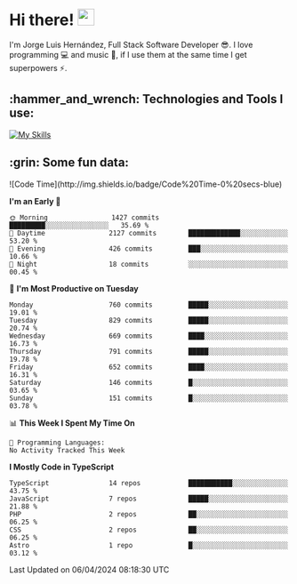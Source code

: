 <h1 align="left">
 <abc>
  <br>Hi there! <img src="https://user-images.githubusercontent.com/42378118/110234147-e3259600-7f4e-11eb-95be-0c4047144dea.gif" width="30"><br>
 </abc>
</h1>

I'm Jorge Luis Hernández, Full Stack Software Developer :sunglasses:. I love programming :computer: and music :musical_score:, if I use them at the same time I get superpowers :zap:. 


<h2 align="left">:hammer_and_wrench: Technologies and Tools I use:</h2>

[![My Skills](https://skillicons.dev/icons?i=js,ts,html,css,py,vue,react,next,nest,postgres,mysql)](https://skillicons.dev)

<h2 align="left">:grin: Some fun data:</h2>
<!--START_SECTION:waka-->
![Code Time](http://img.shields.io/badge/Code%20Time-0%20secs-blue)

**I'm an Early 🐤** 

```text
🌞 Morning                1427 commits        █████████░░░░░░░░░░░░░░░░   35.69 % 
🌆 Daytime                2127 commits        █████████████░░░░░░░░░░░░   53.20 % 
🌃 Evening                426 commits         ███░░░░░░░░░░░░░░░░░░░░░░   10.66 % 
🌙 Night                  18 commits          ░░░░░░░░░░░░░░░░░░░░░░░░░   00.45 % 
```
📅 **I'm Most Productive on Tuesday** 

```text
Monday                   760 commits         █████░░░░░░░░░░░░░░░░░░░░   19.01 % 
Tuesday                  829 commits         █████░░░░░░░░░░░░░░░░░░░░   20.74 % 
Wednesday                669 commits         ████░░░░░░░░░░░░░░░░░░░░░   16.73 % 
Thursday                 791 commits         █████░░░░░░░░░░░░░░░░░░░░   19.78 % 
Friday                   652 commits         ████░░░░░░░░░░░░░░░░░░░░░   16.31 % 
Saturday                 146 commits         █░░░░░░░░░░░░░░░░░░░░░░░░   03.65 % 
Sunday                   151 commits         █░░░░░░░░░░░░░░░░░░░░░░░░   03.78 % 
```


📊 **This Week I Spent My Time On** 

```text
💬 Programming Languages: 
No Activity Tracked This Week
```

**I Mostly Code in TypeScript** 

```text
TypeScript               14 repos            ███████████░░░░░░░░░░░░░░   43.75 % 
JavaScript               7 repos             █████░░░░░░░░░░░░░░░░░░░░   21.88 % 
PHP                      2 repos             ██░░░░░░░░░░░░░░░░░░░░░░░   06.25 % 
CSS                      2 repos             ██░░░░░░░░░░░░░░░░░░░░░░░   06.25 % 
Astro                    1 repo              █░░░░░░░░░░░░░░░░░░░░░░░░   03.12 % 
```




 Last Updated on 06/04/2024 08:18:30 UTC
<!--END_SECTION:waka-->
